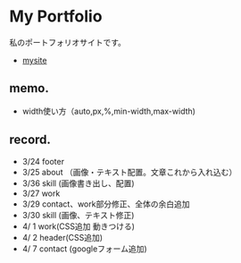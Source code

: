 # My Portfolio
私のポートフォリオサイトです。
- [mysite](https://aoi-n-m.github.io/)

## memo.
- width使い方（auto,px,%,min-width,max-width)

## record.
-  3/24 footer
-  3/25 about （画像・テキスト配置。文章これから入れ込む）
-  3/36 skill (画像書き出し、配置)
-  3/27 work
-  3/29 contact、work部分修正、全体の余白追加
-  3/30 skill (画像、テキスト修正)
-  4/ 1 work(CSS追加 動きつける)
-  4/ 2 header(CSS追加)
-  4/ 7 contact (googleフォーム追加)

